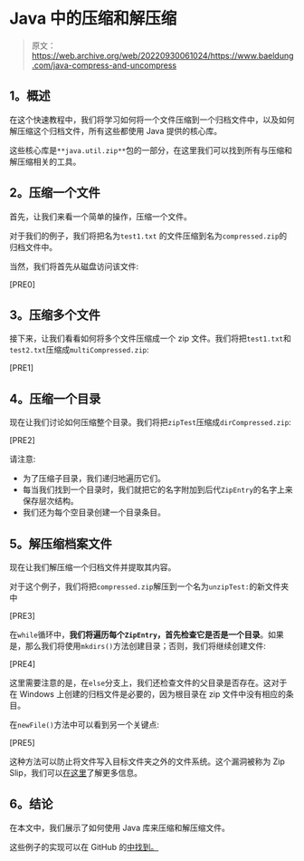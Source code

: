 # Java 中的压缩和解压缩

> 原文：<https://web.archive.org/web/20220930061024/https://www.baeldung.com/java-compress-and-uncompress>

## **1。概述**

在这个快速教程中，我们将学习如何将一个文件压缩到一个归档文件中，以及如何解压缩这个归档文件，所有这些都使用 Java 提供的核心库。

这些核心库是`**java.util.zip**`包的一部分，在这里我们可以找到所有与压缩和解压缩相关的工具。

## **2。压缩一个文件**

首先，让我们来看一个简单的操作，压缩一个文件。

对于我们的例子，我们将把名为`test1.txt` 的文件压缩到名为`compressed.zip`的归档文件中。

当然，我们将首先从磁盘访问该文件:

[PRE0]

## **3。压缩多个文件**

接下来，让我们看看如何将多个文件压缩成一个 zip 文件。我们将把`test1.txt`和`test2.txt`压缩成`multiCompressed.zip`:

[PRE1]

## **4。压缩一个目录**

现在让我们讨论如何压缩整个目录。我们将把`zipTest`压缩成`dirCompressed.zip`:

[PRE2]

请注意:

*   为了压缩子目录，我们递归地遍历它们。
*   每当我们找到一个目录时，我们就把它的名字附加到后代`ZipEntry`的名字上来保存层次结构。
*   我们还为每个空目录创建一个目录条目。

## **5。解压缩档案文件**

现在让我们解压缩一个归档文件并提取其内容。

对于这个例子，我们将把`compressed.zip`解压到一个名为`unzipTest:`的新文件夹中

[PRE3]

在`while`循环中，**我们将遍历每个`ZipEntry`，首先检查它是否是一个目录**。如果是，那么我们将使用`mkdirs()`方法创建目录；否则，我们将继续创建文件:

[PRE4]

这里需要注意的是，在`else`分支上，我们还检查文件的父目录是否存在。这对于在 Windows 上创建的归档文件是必要的，因为根目录在 zip 文件中没有相应的条目。

在`newFile()`方法中可以看到另一个关键点:

[PRE5]

这种方法可以防止将文件写入目标文件夹之外的文件系统。这个漏洞被称为 Zip Slip，我们可以[在这里](https://web.archive.org/web/20220817154022/https://snyk.io/research/zip-slip-vulnerability)了解更多信息。

## **6。结论**

在本文中，我们展示了如何使用 Java 库来压缩和解压缩文件。

这些例子的实现可以在 GitHub 的[中找到。](https://web.archive.org/web/20220817154022/https://github.com/eugenp/tutorials/tree/master/core-java-modules/core-java-io)